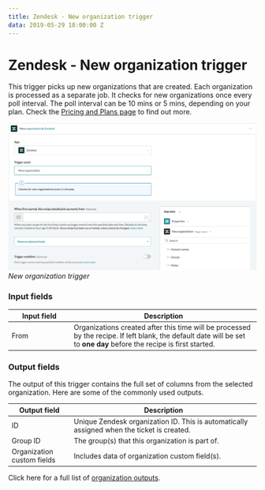 ```yaml
---
title: Zendesk - New organization trigger
data: 2019-05-29 18:00:00 Z
---
```


# Zendesk - New organization trigger

This trigger picks up new organizations that are created. Each organization is processed as a separate job. It checks for new organizations once every poll interval. The poll interval can be 10 mins or 5 mins, depending on your plan. Check the [Pricing and Plans page](https://www.workato.com/pricing?audience=general) to find out more.

![New organization trigger](/assets/images/connectors/zendesk/new-organization-trigger.png)
*New organization trigger*

### Input fields

<table class="unchanged rich-diff-level-one">
  <thead>
    <tr>
        <th width='25%'>Input field</th>
        <th>Description</th>
    </tr>
  </thead>
    <tbody>
      <tr>
        <td>From</td>
        <td>
          Organizations created after this time will be processed by the recipe. If left blank, the default date will be set to <b>one day</b> before the recipe is first started.
        </td>
      </tr>
    </tbody>
</table>

### Output fields

The output of this trigger contains the full set of columns from the selected organization. Here are some of the commonly used outputs.

<table class="unchanged rich-diff-level-one">
  <thead>
    <tr>
        <th width='25%'>Output field</th>
        <th>Description</th>
    </tr>
  </thead>
  <tbody>
    <tr>
      <td>ID</td>
      <td>
        Unique Zendesk organization ID. This is automatically assigned when the ticket is created.
      </td>
    </tr>  
    <tr>
      <td>Group ID</td>
      <td>
        The group(s) that this organization is part of.
      </td>
    </tr>
    <tr>
      <td>Organization custom fields</td>
      <td>
        Includes data of organization custom field(s).
      </td>
    </tr>
  </tbody>
</table>

Click here for a full list of [organization outputs](/connectors/zendesk/organization-fields.md#organization-output-fields).

